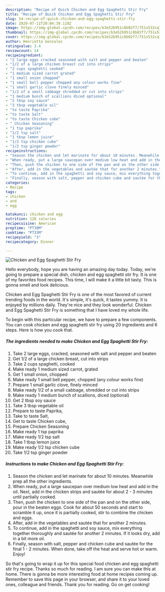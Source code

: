 ```yaml
---
description: "Recipe of Quick Chicken and Egg Spaghetti Stir Fry"
title: "Recipe of Quick Chicken and Egg Spaghetti Stir Fry"
slug: 54-recipe-of-quick-chicken-and-egg-spaghetti-stir-fry
date: 2020-07-11T20:04:39.118Z
image: https://img-global.cpcdn.com/recipes/b3e52b951c8b02f7/751x532cq70/chicken-and-egg-spaghetti-stir-fry-recipe-main-photo.jpg
thumbnail: https://img-global.cpcdn.com/recipes/b3e52b951c8b02f7/751x532cq70/chicken-and-egg-spaghetti-stir-fry-recipe-main-photo.jpg
cover: https://img-global.cpcdn.com/recipes/b3e52b951c8b02f7/751x532cq70/chicken-and-egg-spaghetti-stir-fry-recipe-main-photo.jpg
author: Henrietta Gonzalez
ratingvalue: 3.4
reviewcount: 14
recipeingredient:
- "2 large eggs cracked seasoned with salt and pepper and beaten"
- "1/2 of a large chicken breast cut into strips"
- "2 cups spaghetti cooked"
- "1 medium sized carrot grated"
- "1 small onion chopped"
- "1 small bell pepper chopped any colour works fine"
- "1 small garlic clove finely minced"
- "1/2 of a small cabbage shredded or cut into strips"
- "1 medium bunch of scallions diced optional"
- "2 tbsp soy sauce"
- "3 tbsp vegetable oil"
- "to taste Paprika"
- "to taste Salt"
- "to taste Chicken cube"
- " Chicken Seasoning"
- "1 tsp paprika"
- "1/2 tsp salt"
- "1 tbsp lemon juice"
- "1/2 tsp chicken cube"
- "1/2 tsp ginger powder"
recipeinstructions:
- "Season the chicken and let marinate for about 10 minutes. Meanwhile prep all the other ingredients."
- "When ready, put a large saucepan over medium low heat and add in the oil. Next, add in the chicken strips and sautée for about 2 - 3 minutes until partially cooked."
- "Then, push the chicken to one side of the pan and on the other side, pour in the beaten eggs. Cook for about 50 seconds and start to scramble it up, once it is partially cooked, stir to combine the chicken and eggs."
- "After, add in the vegetables and sautée that for another 2 minutes."
- "To continue, add in the spaghetti and soy sauce, mix everything together thoroughly and sautée for another 2 minutes. If it looks dry, add in a bit more oil."
- "Finally, season with salt, pepper and chicken cube and sautée for the final 1 - 2 minutes. When done, take off the heat and serve hot or warm. Enjoy!"
categories:
- Recipe
tags:
- chicken
- and
- egg

katakunci: chicken and egg 
nutrition: 128 calories
recipecuisine: American
preptime: "PT30M"
cooktime: "PT33M"
recipeyield: "3"
recipecategory: Dinner

---
```



![Chicken and Egg Spaghetti Stir Fry](https://img-global.cpcdn.com/recipes/b3e52b951c8b02f7/751x532cq70/chicken-and-egg-spaghetti-stir-fry-recipe-main-photo.jpg)

Hello everybody, hope you are having an amazing day today. Today, we're going to prepare a special dish, chicken and egg spaghetti stir fry. It is one of my favorites food recipes. This time, I will make it a little bit tasty. This is gonna smell and look delicious.

Chicken and Egg Spaghetti Stir Fry is one of the most favored of current trending foods in the world. It's simple, it's quick, it tastes yummy. It is enjoyed by millions daily. They're nice and they look wonderful. Chicken and Egg Spaghetti Stir Fry is something that I have loved my whole life.




To begin with this particular recipe, we have to prepare a few components. You can cook chicken and egg spaghetti stir fry using 20 ingredients and 6 steps. Here is how you cook that.

<!--inarticleads1-->

##### The ingredients needed to make Chicken and Egg Spaghetti Stir Fry:

1. Take 2 large eggs, cracked, seasoned with salt and pepper and beaten
1. Get 1/2 of a large chicken breast, cut into strips
1. Take 2 cups spaghetti, cooked
1. Make ready 1 medium sized carrot, grated
1. Get 1 small onion, chopped
1. Make ready 1 small bell pepper, chopped (any colour works fine)
1. Prepare 1 small garlic clove, finely minced
1. Make ready 1/2 of a small cabbage, shredded or cut into strips
1. Make ready 1 medium bunch of scallions, diced (optional)
1. Get 2 tbsp soy sauce
1. Take 3 tbsp vegetable oil
1. Prepare to taste Paprika,
1. Take to taste Salt,
1. Get to taste Chicken cube,
1. Prepare  Chicken Seasoning
1. Make ready 1 tsp paprika
1. Make ready 1/2 tsp salt
1. Take 1 tbsp lemon juice
1. Make ready 1/2 tsp chicken cube
1. Take 1/2 tsp ginger powder




<!--inarticleads2-->

##### Instructions to make Chicken and Egg Spaghetti Stir Fry:

1. Season the chicken and let marinate for about 10 minutes. Meanwhile prep all the other ingredients.
1. When ready, put a large saucepan over medium low heat and add in the oil. Next, add in the chicken strips and sautée for about 2 - 3 minutes until partially cooked.
1. Then, push the chicken to one side of the pan and on the other side, pour in the beaten eggs. Cook for about 50 seconds and start to scramble it up, once it is partially cooked, stir to combine the chicken and eggs.
1. After, add in the vegetables and sautée that for another 2 minutes.
1. To continue, add in the spaghetti and soy sauce, mix everything together thoroughly and sautée for another 2 minutes. If it looks dry, add in a bit more oil.
1. Finally, season with salt, pepper and chicken cube and sautée for the final 1 - 2 minutes. When done, take off the heat and serve hot or warm. Enjoy!




So that's going to wrap it up for this special food chicken and egg spaghetti stir fry recipe. Thanks so much for reading. I am sure you can make this at home. There is gonna be more interesting food at home recipes coming up. Remember to save this page in your browser, and share it to your loved ones, colleague and friends. Thank you for reading. Go on get cooking!
